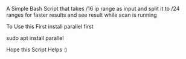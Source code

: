 A Simple Bash Script that takes /16 ip range as input and split it to /24 ranges for faster results and see result while scan is running 

To Use this First install parallel first 

sudo apt install parallel 

Hope this Script Helps :)

